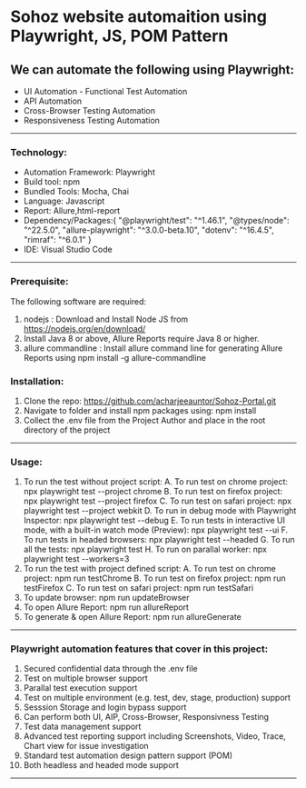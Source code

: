 # Sohoz website automaition using Playwright, JS, POM Pattern

## We can automate the following using Playwright: 

* UI Automation - Functional Test Automation 
* API Automation 
* Cross-Browser Testing Automation 
* Responsiveness Testing Automation 

---

### Technology: 

* Automation Framework: Playwright 
* Build tool: npm 
* Bundled Tools: Mocha, Chai
* Language: Javascript 
* Report: Allure,html-report 
* Dependency/Packages:{
   "@playwright/test": "^1.46.1",
   "@types/node": "^22.5.0",
   "allure-playwright": "^3.0.0-beta.10",
   "dotenv": "^16.4.5",
   "rimraf": "^6.0.1"
   } 
* IDE: Visual Studio Code 

---

### Prerequisite:

The following software are required:

1. nodejs : Download and Install Node JS from
   https://nodejs.org/en/download/
2. Install Java 8 or above, Allure Reports require Java 8 or higher.
3. allure commandline : Install allure command line for generating Allure Reports using
   npm install -g allure-commandline

### Installation:

1. Clone the repo: https://github.com/acharjeeauntor/Sohoz-Portal.git
2. Navigate to folder and install npm packages using:
   npm install
3. Collect the .env file from the Project Author and place in the root directory of the project

---

### Usage:

1. To run the test without project script: 
   A. To run test on chrome project: npx playwright test --project chrome
   B. To run test on firefox project: npx playwright test --project firefox
   C. To run test on safari project: npx playwright test --project webkit
   D. To run in debug mode with Playwright Inspector: npx playwright test --debug
   E. To run tests in interactive UI mode, with a built-in watch mode (Preview): npx playwright test --ui
   F. To run tests in headed browsers: npx playwright test --headed 
   G. To run all the tests: npx playwright test 
   H. To run on parallal worker: npx playwright test --workers=3
2. To run the test with project defined script: 
   A. To run test on chrome project: npm run testChrome
   B. To run test on firefox project: npm run testFirefox
   C. To run test on safari project: npm run testSafari
3. To update browser: npm run updateBrowser
4. To open Allure Report: npm run allureReport 
5. To generate & open Allure Report: npm run allureGenerate

---

### Playwright automation features that cover in this project:

1. Secured confidential data through the .env file
2. Test on multiple browser support
3. Parallal test execution support
4. Test on multiple environment (e.g. test, dev, stage, production) support
5. Sesssion Storage and login bypass support
6. Can perform both UI, AIP, Cross-Browser, Responsivness Testing
7. Test data management support
8. Advanced test reporting support including Screenshots, Video, Trace, Chart view for issue investigation
9. Standard test automation design pattern support (POM) 
10. Both headless and headed mode support 

---